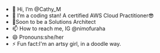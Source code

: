 - 👋 Hi, I’m @Cathy_M
- 🌱 I’m a coding stan! A certified AWS Cloud Practitioner😎
- 🦾Soon to be a Solutions Architect
- 📫 How to reach me, IG @nimofuraha
- 😄 Pronouns:she/her
- ⚡ Fun fact:I'm an artsy girl, in a doodle way.

<!---
Cathy-matu/Cathy-matu is a ✨ special ✨ repository because its `README.md` (this file) appears on your GitHub profile.
You can click the Preview link to take a look at your changes.
--->
